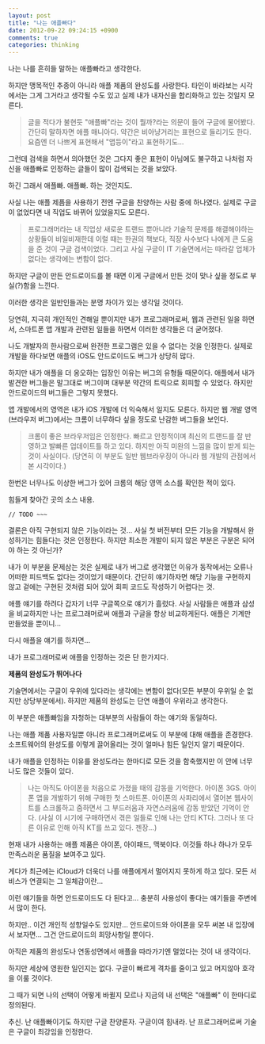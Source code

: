 ```yaml
---
layout: post
title: "나는 애플빠다"
date: 2012-09-22 09:24:15 +0900
comments: true
categories: thinking
---
```


나는 나를 흔히들 말하는 애플빠라고 생각한다.

하지만 맹목적인 추종이 아니라 애플 제품의 완성도를 사랑한다. 타인이 바라보는 시각에서는 그게 그거라고 생각될 수도 있고 실제 내가 내자신을 합리화하고 있는 것일지 모른다.

> 글을 적다가 불현듯 "애플빠"라는 것이 뭘까?라는 의문이 들어 구글에 물어봤다. 간단히 말하자면 애플 매니아다. 약간은 비아냥거리는 표현으로 들리기도 한다. 요즘엔 더 나쁘게 표현해서 "앱등이"라고 표현하기도...

그런데 검색을 하면서 의아했던 것은 그다지 좋은 표현이 아님에도 불구하고 나처럼 자신을 애플빠로 인정하는 글들이 많이 검색되는 것을 보았다.

하긴 그래서 애플빠. 애플빠. 하는 것인지도.

사실 나는 애플 제픔을 사용하기 전엔 구글을 찬양하는 사람 중에 하나였다. 실제로 구글이 없었다면 내 직업도 바뀌어 있었을지도 모른다.

> 프로그래머라는 내 직업상 새로운 트랜드 뿐아니라 기술적 문제를 해결해야하는 상황들이 비일비재한데 이럴 때는 한권의 책보다, 직장 사수보다 나에게 큰 도움을 준 것이 구글 검색이었다. 그리고 사실 구글이 IT 기술면에서는 따라갈 업체가 없다는 생각에는 변함이 없다.

하지만 구글이 만든 안드로이드를 볼 때면 이게 구글에서 만든 것이 맞나 싶을 정도로 부실(?)함을 느낀다.

이러한 생각은 일반인들과는 분명 차이가 있는 생각일 것이다.

당연히, 지극히 개인적인 견해일 뿐이지만 내가 프로그래머로써, 웹과 관련된 일을 하면서, 스마트폰 앱 개발과 관련된 일들을 하면서 이러한 생각들은 더 굳어졌다.

나도 개발자의 한사람으로써 완전한 프로그램은 있을 수 없다는 것을 인정한다. 실제로 개발을 하다보면 애플의 iOS도 안드로이드도 버그가 상당히 많다.

하지만 내가 애플을 더 옹오하는 입장인 이유는 버그의 유형들 때문이다. 애플에서 내가 발견한 버그들은 말그대로 버그이며 대부분 약간의 트릭으로 회피할 수 있었다. 하지만 안드로이드의 버그들은 그렇지 못했다.

앱 개발에서의 영역은 내가 iOS 개발에 더 익숙해서 일지도 모른다. 하지만 웹 개발 영역(브라우저 버그)에서는 크롬이 너무하다 싶을 정도로 난감한 버그들을 보인다.

> 크롬이 좋은 브라우저임은 인정한다. 빠르고 안정적이며 최신의 트랜드를 잘 반영하고 발빠른 업데이트틀 하고 있다. 하지만 아직 미완의 느낌을 많이 받게 되는 것이 사실이다. (당연히 이 부분도 일반 웹브라우징이 아니라 웹 개발의 관점에서 본 시각이다.)

한번은 너무나도 이상한 버그가 있어 크롬의 해당 영역 소스를 확인한 적이 있다.

힘들게 찾아간 곳의 소스 내용.

```
// TODO ~~~
```

결론은 아직 구현되지 않은 기능이라는 것... 사실 첫 버전부터 모든 기능을 개발해서 완성하기는 힘들다는 것은 인정한다. 하지만 최소한 개발이 되지 않은 부분은 구분은 되어야 하는 것 아닌가?

내가 이 부분을 문제삼는 것은 실제로 내가 버그로 생각했던 이유가 동작에서는 오류나 어떠한 피드백도 없다는 것이었기 때문이다. 간단히 얘기하자면 해당 기능을 구현하지 않고 겉에는 구현된 것처럼 되어 있어 회피 코드도 작성하기 어렵다는 것.

애플 얘기를 하려다 갑자기 너무 구글쪽으로 얘기가 흘렀다. 사실 사람들은 애플과 삼성을 비교하지만 나는 프로그래머로써 애플과 구글을 항상 비교하게된다. 애플은 기계만 만들었을 뿐이니...

다시 애플을 얘기를 하자면...

내가 프로그래머로써 애플을 인정하는 것은 단 한가지다.

**제품의 완성도가 뛰어나다**

기술면에서는 구글이 우위에 있다라는 생각에는 변함이 없다(모든 부분이 우위일 순 없지만 상당부분에서). 하지만 제품의 완성도는 단연 애플이 우위라고 생각한다.

이 부분은 애플빠임을 자청하는 대부분의 사람들이 하는 얘기와 동일하다.

나는 애플 제품 사용자일뿐 아니라 프로그래머로써도 이 부분에 대해 애플을 존경한다. 소프트웨어의 완성도를 이렇게 끌어올리는 것이 얼마나 힘든 일인지 알기 때문이다.

내가 애플을 인정하는 이유를 완성도라는 한마디로 모든 것을 함축했지만 이 안에 너무나도 많은 것들이 있다.

> 나는 아직도 아이폰을 처음으로 가졌을 때의 감동을 기억한다. 아이폰 3GS. 아이폰 앱을 개발하기 위해 구매한 첫 스마트폰. 아이폰의 사파리에서 열어본 웹사이트를 스크롤하고 줌하면서 그 부드러움과 자연스러움에 감동 받았던 기억이 안다. (사실 이 시기에 구매하면서 겪은 일들로 인해 나는 안티 KT다. 그러나 또 다른 이유로 인해 아직 KT를 쓰고 있다. 젠장...)

현재 내가 사용하는 애플 제품은 아이폰, 아이패드, 맥북이다. 이것들 하나 하나가 모두 만족스러운 품질을 보여주고 있다.

게다가 최근에는 iCloud가 더욱더 나를 애플에게서 멀어지지 못하게 하고 있다. 모든 서비스가 연결되는 그 일체감이란...

이런 얘기들을 하면 안드로이드도 다 된다고... 충분히 사용성이 좋다는 얘기들을 주변에서 많이 한다.

하지만.. 이건 개인적 성향일수도 있지만... 안드로이드와 아이폰을 모두 써본 내 입장에서 보자면... 그건 안드로이드의 희망사항일 뿐이다.

아직은 제품의 완성도나 연동성면에서 애플을 따라가기엔 멀었다는 것이 내 생각이다.

하지만 세상에 영원한 일인지는 없다. 구글이 빠르게 격차를 줄이고 있고 머지않아 호각을 이룰 것이다.

그 때가 되면 나의 선택이 어떻게 바뀔지 모르나 지금의 내 선택은 "애플빠" 이 한마디로 정의된다.

추신. 난 애플빠이기도 하지만 구글 찬양론자. 구글이여 힘내라. 난 프로그래머로써 기술은 구글이 최강임을 인정한다.

